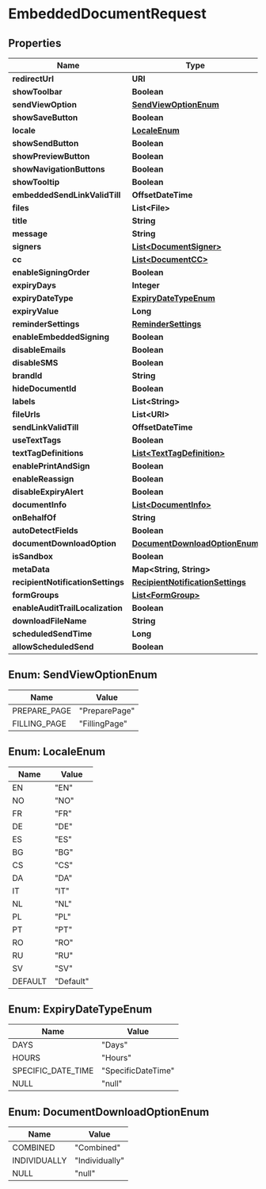 

# EmbeddedDocumentRequest


## Properties

| Name | Type | Description | Notes |
|------------ | ------------- | ------------- | -------------|
|**redirectUrl** | **URI** |  |  [optional] |
|**showToolbar** | **Boolean** |  |  [optional] |
|**sendViewOption** | [**SendViewOptionEnum**](#SendViewOptionEnum) |  |  [optional] |
|**showSaveButton** | **Boolean** |  |  [optional] |
|**locale** | [**LocaleEnum**](#LocaleEnum) |  |  [optional] |
|**showSendButton** | **Boolean** |  |  [optional] |
|**showPreviewButton** | **Boolean** |  |  [optional] |
|**showNavigationButtons** | **Boolean** |  |  [optional] |
|**showTooltip** | **Boolean** |  |  [optional] |
|**embeddedSendLinkValidTill** | **OffsetDateTime** |  |  [optional] |
|**files** | **List&lt;File&gt;** |  |  [optional] |
|**title** | **String** |  |  [optional] |
|**message** | **String** |  |  [optional] |
|**signers** | [**List&lt;DocumentSigner&gt;**](DocumentSigner.md) |  |  [optional] |
|**cc** | [**List&lt;DocumentCC&gt;**](DocumentCC.md) |  |  [optional] |
|**enableSigningOrder** | **Boolean** |  |  [optional] |
|**expiryDays** | **Integer** |  |  [optional] |
|**expiryDateType** | [**ExpiryDateTypeEnum**](#ExpiryDateTypeEnum) |  |  [optional] |
|**expiryValue** | **Long** |  |  [optional] |
|**reminderSettings** | [**ReminderSettings**](ReminderSettings.md) |  |  [optional] |
|**enableEmbeddedSigning** | **Boolean** |  |  [optional] |
|**disableEmails** | **Boolean** |  |  [optional] |
|**disableSMS** | **Boolean** |  |  [optional] |
|**brandId** | **String** |  |  [optional] |
|**hideDocumentId** | **Boolean** |  |  [optional] |
|**labels** | **List&lt;String&gt;** |  |  [optional] |
|**fileUrls** | **List&lt;URI&gt;** |  |  [optional] |
|**sendLinkValidTill** | **OffsetDateTime** |  |  [optional] |
|**useTextTags** | **Boolean** |  |  [optional] |
|**textTagDefinitions** | [**List&lt;TextTagDefinition&gt;**](TextTagDefinition.md) |  |  [optional] |
|**enablePrintAndSign** | **Boolean** |  |  [optional] |
|**enableReassign** | **Boolean** |  |  [optional] |
|**disableExpiryAlert** | **Boolean** |  |  [optional] |
|**documentInfo** | [**List&lt;DocumentInfo&gt;**](DocumentInfo.md) |  |  [optional] |
|**onBehalfOf** | **String** |  |  [optional] |
|**autoDetectFields** | **Boolean** |  |  [optional] |
|**documentDownloadOption** | [**DocumentDownloadOptionEnum**](#DocumentDownloadOptionEnum) |  |  [optional] |
|**isSandbox** | **Boolean** |  |  [optional] |
|**metaData** | **Map&lt;String, String&gt;** |  |  [optional] |
|**recipientNotificationSettings** | [**RecipientNotificationSettings**](RecipientNotificationSettings.md) |  |  [optional] |
|**formGroups** | [**List&lt;FormGroup&gt;**](FormGroup.md) |  |  [optional] |
|**enableAuditTrailLocalization** | **Boolean** |  |  [optional] |
|**downloadFileName** | **String** |  |  [optional] |
|**scheduledSendTime** | **Long** |  |  [optional] |
|**allowScheduledSend** | **Boolean** |  |  [optional] |



## Enum: SendViewOptionEnum

| Name | Value |
|---- | -----|
| PREPARE_PAGE | &quot;PreparePage&quot; |
| FILLING_PAGE | &quot;FillingPage&quot; |



## Enum: LocaleEnum

| Name | Value |
|---- | -----|
| EN | &quot;EN&quot; |
| NO | &quot;NO&quot; |
| FR | &quot;FR&quot; |
| DE | &quot;DE&quot; |
| ES | &quot;ES&quot; |
| BG | &quot;BG&quot; |
| CS | &quot;CS&quot; |
| DA | &quot;DA&quot; |
| IT | &quot;IT&quot; |
| NL | &quot;NL&quot; |
| PL | &quot;PL&quot; |
| PT | &quot;PT&quot; |
| RO | &quot;RO&quot; |
| RU | &quot;RU&quot; |
| SV | &quot;SV&quot; |
| DEFAULT | &quot;Default&quot; |



## Enum: ExpiryDateTypeEnum

| Name | Value |
|---- | -----|
| DAYS | &quot;Days&quot; |
| HOURS | &quot;Hours&quot; |
| SPECIFIC_DATE_TIME | &quot;SpecificDateTime&quot; |
| NULL | &quot;null&quot; |



## Enum: DocumentDownloadOptionEnum

| Name | Value |
|---- | -----|
| COMBINED | &quot;Combined&quot; |
| INDIVIDUALLY | &quot;Individually&quot; |
| NULL | &quot;null&quot; |



